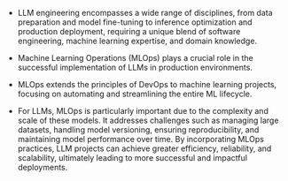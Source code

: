 - LLM engineering encompasses a wide range of disciplines, from data preparation and model fine-tuning to inference optimization and production deployment, requiring a unique blend of software engineering, machine learning expertise, and domain knowledge.

- Machine Learning Operations (MLOps) plays a crucial role in the successful implementation of LLMs in production environments. 

- MLOps extends the principles of DevOps to machine learning projects, focusing on automating and streamlining the entire ML lifecycle.

- For LLMs, MLOps is particularly important due to the complexity and scale of these models. It addresses challenges such as managing large datasets, handling model versioning, ensuring reproducibility, and maintaining model performance over time. By incorporating MLOps practices, LLM projects can achieve greater efficiency, reliability, and scalability, ultimately leading to more successful and impactful deployments.

